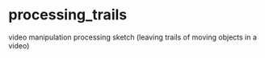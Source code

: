 # processing_trails
video manipulation processing sketch (leaving trails of moving objects in a video)
